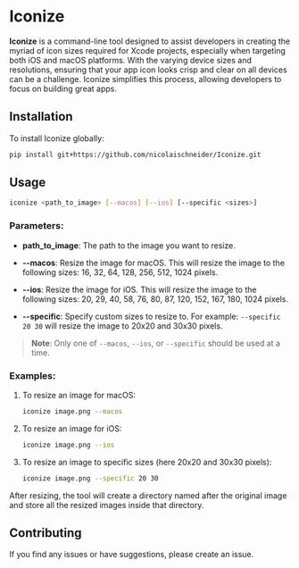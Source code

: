 # Iconize

**Iconize** is a command-line tool designed to assist developers in creating the myriad of icon sizes required for Xcode projects, especially when targeting both iOS and macOS platforms. With the varying device sizes and resolutions, ensuring that your app icon looks crisp and clear on all devices can be a challenge. Iconize simplifies this process, allowing developers to focus on building great apps.

## Installation
To install Iconize globally:
```bash
pip install git+https://github.com/nicolaischneider/Iconize.git
```

## Usage
```bash
iconize <path_to_image> [--macos] [--ios] [--specific <sizes>]
```

### Parameters:

- **path_to_image**: The path to the image you want to resize.
  
- **--macos**: Resize the image for macOS. This will resize the image to the following sizes: 16, 32, 64, 128, 256, 512, 1024 pixels.

- **--ios**: Resize the image for iOS. This will resize the image to the following sizes: 20, 29, 40, 58, 76, 80, 87, 120, 152, 167, 180, 1024 pixels.

- **--specific**: Specify custom sizes to resize to. For example: `--specific 20 30` will resize the image to 20x20 and 30x30 pixels.

> **Note**: Only one of `--macos`, `--ios`, or `--specific` should be used at a time.

### Examples:

1. To resize an image for macOS:
   ```bash
   iconize image.png --macos
   ```

2. To resize an image for iOS:
   ```bash
   iconize image.png --ios
   ```

3. To resize an image to specific sizes (here 20x20 and 30x30 pixels):
   ```bash
   iconize image.png --specific 20 30
   ```

After resizing, the tool will create a directory named after the original image and store all the resized images inside that directory.

## Contributing

If you find any issues or have suggestions, please create an issue.